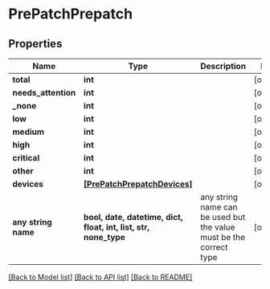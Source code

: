 # PrePatchPrepatch


## Properties
Name | Type | Description | Notes
------------ | ------------- | ------------- | -------------
**total** | **int** |  | [optional] 
**needs_attention** | **int** |  | [optional] 
**_none** | **int** |  | [optional] 
**low** | **int** |  | [optional] 
**medium** | **int** |  | [optional] 
**high** | **int** |  | [optional] 
**critical** | **int** |  | [optional] 
**other** | **int** |  | [optional] 
**devices** | [**[PrePatchPrepatchDevices]**](PrePatchPrepatchDevices.md) |  | [optional] 
**any string name** | **bool, date, datetime, dict, float, int, list, str, none_type** | any string name can be used but the value must be the correct type | [optional]

[[Back to Model list]](../README.md#documentation-for-models) [[Back to API list]](../README.md#documentation-for-api-endpoints) [[Back to README]](../README.md)


